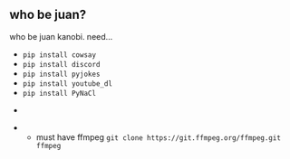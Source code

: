 
 who be juan?
---
who be juan kanobi.
need...
- ```pip install cowsay ```
- ```pip install discord ```
- ```pip install pyjokes```
- ```pip install youtube_dl  ```
- ```pip install PyNaCl```
- ```pip install google-translator-simplified
- - must have ffmpeg ```git clone https://git.ffmpeg.org/ffmpeg.git ffmpeg```
